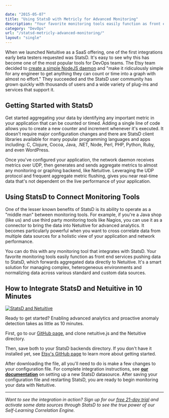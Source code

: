```yaml
---

date: "2015-05-07"
title: "Using StatsD with Metricly for Advanced Monitoring"
description: "Your favorite monitoring tools easily function as front end services pushing data to StatsD, which forwards aggregated data directly to Metricly."
category: "DevOps"
url: "/statsd-metricly-advanced-monitoring/"
layout: "single"
---
```



When we launched Netuitive as a SaaS offering, one of the first integrations early beta testers requested was StatsD. It's easy to see why this has become one of the most popular tools for DevOps teams. The Etsy team decided to [create a simple NodeJS daemon](https://codeascraft.com/2011/02/15/measure-anything-measure-everything/) and "make it ridiculously simple for any engineer to get anything they can count or time into a graph with almost no effort." They succeeded and the StatsD user community has grown quickly with thousands of users and a wide variety of plug-ins and services that support it.

Getting Started with StatsD
---------------------------

Get started aggregating your data by identifying any important metric in your application that can be counted or timed. Adding a single line of code allows you to create a new counter and increment whenever it's executed. It doesn't require major configuration changes and there are StatsD client libraries available for many popular programming languages and apps including: C, Clojure, Cocoa, Java, .NET, Node, Perl, PHP, Python, Ruby, and even WordPress.

Once you've configured your application, the network daemon receives metrics over UDP, then generates and sends aggregate metrics to almost any monitoring or graphing backend, like Netuitive. Leveraging the UDP protocol and frequent aggregate metric flushing, gives you near real-time data that's not dependent on the live performance of your application.

Using StatsD to Connect Monitoring Tools
----------------------------------------

One of the lesser known benefits of StatsD is its ability to operate as a "middle man" between monitoring tools. For example, if you're a Java shop (like us) and use third party monitoring tools like Nagios, you can use it as a connector to bring the data into Netuitive for advanced analytics.  It becomes particularly powerful when you want to cross correlate data from multiple data sources for a holistic view of your application and network performance.

You can do this with any monitoring tool that integrates with StatsD. Your favorite monitoring tools easily function as front end services pushing data to StatsD, which forwards aggregated data directly to Netuitive. It's a smart solution for managing complex, heterogeneous environments and normalizing data across various standard and custom data sources.

How to Integrate StatsD and Netuitive in 10 Minutes
---------------------------------------------------

[![StatsD and Netuitive](https://s3-us-west-2.amazonaws.com/com-netuitive-app-usw2-public/wp-content/uploads/2016/03/StatsD.png)](https://s3-us-west-2.amazonaws.com/com-netuitive-app-usw2-public/wp-content/uploads/2016/03/StatsD.png)

Ready to get started? Enabling advanced analytics and proactive anomaly detection takes as little as 10 minutes.

First, go to our [GitHub page](https://github.com/Netuitive/statsd-netuitive-backend), and clone netuitive.js and the Netuitive directory.

Then, save both to your StatsD backends directory. If you don't have it installed yet, see [Etsy's GitHub page](https://github.com/etsy/statsd) to learn more about getting started.

After downloading the file, all you'll need to do is make a few changes to your configuration file. For complete integration instructions, see **[our documentation](https://help.netuitive.com/Content/Misc/Datasources/new_statsd_datasource.htm?Highlight=statsd)** on setting up a new StatsD datasource. After saving your configuration file and restarting StatsD, you are ready to begin monitoring your data with Netuitive.

* * * * *

*Want to see the integration in action?  Sign up for our [free 21-day trial](/signup) and activate some data sources through StatsD to see the true power of our Self-Learning Correlation Engine.*
